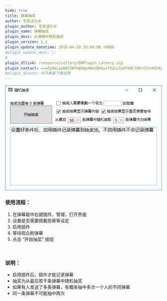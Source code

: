 ```yaml
---
hide: true
title: 弹幕抽奖
auther: 宅急送队长
plugin_author: 宅急送队长
plugin_name: 弹幕抽奖
plugin_desc: 从弹幕中随机抽奖
plugin_version: 1.1
plugin_update_datetime: 2018-04-20 20:40:00 +0800
#plugin_update_desc: |-
#  
plugin_dllink: /resource/Lottery/DMPlugin_Lottery.zip
plugin_contact: ==wZy9mLppWdt5WYkBkbpdWdsBHIwiY52uL5uKY6BCY6R+Y53+K6YKa6ueZ6Eq552uL5S+o5syp5
#plugin_dlnote: 并不需要下载说明
---
```

<img class="shadow" src="/resource/Lottery/GUI.png" alt="界面样子"  />

<br/>

### 使用流程：

1. 在弹幕姬中右键插件，管理，打开界面
2. 设置是否需要佩戴勋章等设定
3. 启用插件
4. 等待观众刷弹幕
5. 点击 “开始抽奖” 按钮

<br/>

### 说明：

- 启用插件后，插件才能记录弹幕
- 抽奖为从最后若干条弹幕中随机抽奖
- 如果有人发送了多条弹幕，有概率抽中多次一个人的不同弹幕
- 同一条弹幕不可能抽中两次
